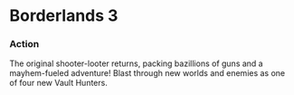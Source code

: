 # Borderlands 3

### Action

The original shooter-looter returns, packing bazillions of guns and a mayhem-fueled adventure! Blast through new worlds and enemies as one of four new Vault Hunters.